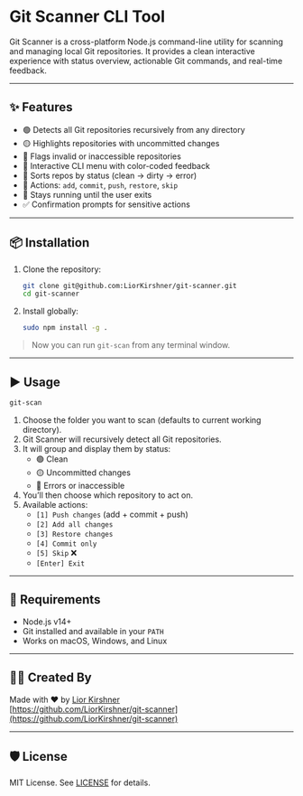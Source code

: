 # Git Scanner CLI Tool

Git Scanner is a cross-platform Node.js command-line utility for scanning and managing local Git repositories. It provides a clean interactive experience with status overview, actionable Git commands, and real-time feedback.

---

## ✨ Features

- 🟢 Detects all Git repositories recursively from any directory
- 🟡 Highlights repositories with uncommitted changes
- 🔴 Flags invalid or inaccessible repositories
- 🧭 Interactive CLI menu with color-coded feedback
- 🧹 Sorts repos by status (clean → dirty → error)
- 🔄 Actions: `add`, `commit`, `push`, `restore`, `skip`
- 🔁 Stays running until the user exits
- ✅ Confirmation prompts for sensitive actions

---

## 📦 Installation

1. Clone the repository:

   ```bash
   git clone git@github.com:LiorKirshner/git-scanner.git
   cd git-scanner
   ```

2. Install globally:
   ```bash
   sudo npm install -g .
   ```

> Now you can run `git-scan` from any terminal window.

---

## ▶️ Usage

```bash
git-scan
```

1. Choose the folder you want to scan (defaults to current working directory).
2. Git Scanner will recursively detect all Git repositories.
3. It will group and display them by status:
   - 🟢 Clean
   - 🟡 Uncommitted changes
   - 🔴 Errors or inaccessible
4. You’ll then choose which repository to act on.
5. Available actions:
   - `[1] Push changes` (add + commit + push)
   - `[2] Add all changes`
   - `[3] Restore changes`
   - `[4] Commit only`
   - `[5] Skip` ❌
   - `[Enter] Exit`

---

## 🧠 Requirements

- Node.js v14+
- Git installed and available in your `PATH`
- Works on macOS, Windows, and Linux

---

## 👨‍💻 Created By

Made with ❤️ by [Lior Kirshner](https://kirshner.me)  
[https://github.com/LiorKirshner/git-scanner](https://github.com/LiorKirshner/git-scanner)

---

## 🛡️ License

MIT License. See [LICENSE](LICENSE) for details.
